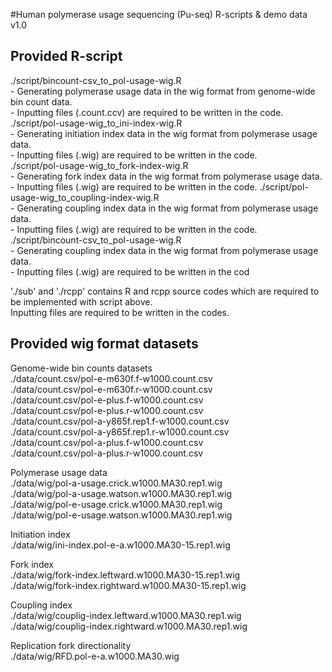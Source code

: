 #Human polymerase usage sequencing (Pu-seq) R-scripts & demo data  v1.0

## Provided R-script
./script/bincount-csv_to_pol-usage-wig.R  
\- Generating polymerase usage data in the wig format from genome-wide bin count data.  
\- Inputting files (.count.ccv) are required to be written in the code.  
./script/pol-usage-wig_to_ini-index-wig.R  
\- Generating initiation index data in the wig format from polymerase usage data.  
\- Inputting files (.wig) are required to be written in the code.  
./script/pol-usage-wig_to_fork-index-wig.R  
\- Generating fork index data in the wig format from polymerase usage data.  
\- Inputting files (.wig) are required to be written in the code.
./script/pol-usage-wig_to_coupling-index-wig.R  
\- Generating coupling index data in the wig format from polymerase usage data.  
\- Inputting files (.wig) are required to be written in the code.  
./script/bincount-csv_to_pol-usage-wig.R  
\- Generating coupling index data in the wig format from polymerase usage data.  
\- Inputting files (.wig) are required to be written in the cod  

'./sub' and './rcpp' contains R and rcpp source codes which are required to be implemented with script above.  
Inputting files are required to be written in the codes.  

## Provided wig format datasets
Genome-wide bin counts datasets  
./data/count.csv/pol-e-m630f.f-w1000.count.csv  
./data/count.csv/pol-e-m630f.r-w1000.count.csv  
./data/count.csv/pol-e-plus.f-w1000.count.csv  
./data/count.csv/pol-e-plus.r-w1000.count.csv  
./data/count.csv/pol-a-y865f.rep1.f-w1000.count.csv  
./data/count.csv/pol-a-y865f.rep1.r-w1000.count.csv  
./data/count.csv/pol-a-plus.f-w1000.count.csv  
./data/count.csv/pol-a-plus.r-w1000.count.csv  

Polymerase usage data  
./data/wig/pol-a-usage.crick.w1000.MA30.rep1.wig  
./data/wig/pol-a-usage.watson.w1000.MA30.rep1.wig  
./data/wig/pol-e-usage.crick.w1000.MA30.rep1.wig  
./data/wig/pol-e-usage.watson.w1000.MA30.rep1.wig  

Initiation index  
./data/wig/ini-index.pol-e-a.w1000.MA30-15.rep1.wig  

 Fork index  
./data/wig/fork-index.leftward.w1000.MA30-15.rep1.wig  
./data/wig/fork-index.rightward.w1000.MA30-15.rep1.wig  

Coupling index  
./data/wig/couplig-index.leftward.w1000.MA30.rep1.wig  
./data/wig/couplig-index.rightward.w1000.MA30.rep1.wig  

Replication fork directionality  
./data/wig/RFD.pol-e-a.w1000.MA30.wig  
